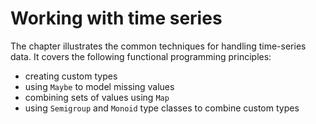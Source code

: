 # Working with time series

The chapter illustrates the common techniques for handling time-series data.
It covers the following functional programming principles:

- creating custom types
- using `Maybe` to model missing values
- combining sets of values using `Map`
- using `Semigroup` and `Monoid` type classes to combine custom types
